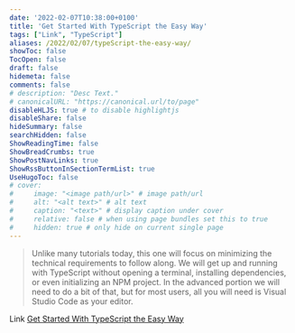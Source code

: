 ```yaml
---
date: '2022-02-07T10:38:00+0100'
title: 'Get Started With TypeScript the Easy Way'
tags: ["Link", "TypeScript"]
aliases: /2022/02/07/typeScript-the-easy-way/
showToc: false
TocOpen: false
draft: false
hidemeta: false
comments: false
# description: "Desc Text."
# canonicalURL: "https://canonical.url/to/page"
disableHLJS: true # to disable highlightjs
disableShare: false
hideSummary: false
searchHidden: false
ShowReadingTime: false
ShowBreadCrumbs: true
ShowPostNavLinks: true
ShowRssButtonInSectionTermList: true
UseHugoToc: false
# cover:
#     image: "<image path/url>" # image path/url
#     alt: "<alt text>" # alt text
#     caption: "<text>" # display caption under cover
#     relative: false # when using page bundles set this to true
#     hidden: true # only hide on current single page
---
```


> Unlike many tutorials today, this one will focus on minimizing the technical requirements to follow along. We will get up and running with TypeScript without opening a terminal, installing dependencies, or even initializing an NPM project. In the advanced portion we will need to do a bit of that, but for most users, all you will need is Visual Studio Code as your editor.


Link [Get Started With TypeScript the Easy Way](https://austingil.com/typescript-the-easy-way/)
